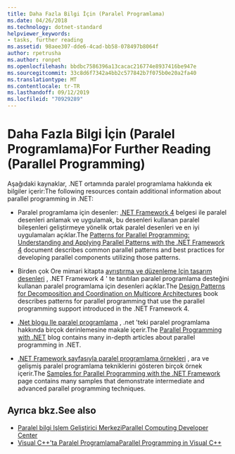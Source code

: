 ```yaml
---
title: Daha Fazla Bilgi İçin (Paralel Programlama)
ms.date: 04/26/2018
ms.technology: dotnet-standard
helpviewer_keywords:
- tasks, further reading
ms.assetid: 98aee307-dde6-4cad-bb58-078497b8064f
author: rpetrusha
ms.author: ronpet
ms.openlocfilehash: bbdbc7586396a13cacac216774e8937416be947e
ms.sourcegitcommit: 33c8d6f7342a4bb2c577842b7f075b0e20a2fa40
ms.translationtype: MT
ms.contentlocale: tr-TR
ms.lasthandoff: 09/12/2019
ms.locfileid: "70929289"
---
```

# <a name="for-further-reading-parallel-programming"></a><span data-ttu-id="4a8ab-102">Daha Fazla Bilgi İçin (Paralel Programlama)</span><span class="sxs-lookup"><span data-stu-id="4a8ab-102">For Further Reading (Parallel Programming)</span></span>

<span data-ttu-id="4a8ab-103">Aşağıdaki kaynaklar, .NET ortamında paralel programlama hakkında ek bilgiler içerir:</span><span class="sxs-lookup"><span data-stu-id="4a8ab-103">The following resources contain additional information about parallel programming in .NET:</span></span>

- <span data-ttu-id="4a8ab-104">Paralel programlama için desenler: [ .NET Framework 4](https://www.microsoft.com/download/details.aspx?id=19222) belgesi ile paralel desenleri anlamak ve uygulamak, bu desenleri kullanan paralel bileşenleri geliştirmeye yönelik ortak paralel desenleri ve en iyi uygulamaları açıklar.</span><span class="sxs-lookup"><span data-stu-id="4a8ab-104">The [Patterns for Parallel Programming: Understanding and Applying Parallel Patterns with the .NET Framework 4](https://www.microsoft.com/download/details.aspx?id=19222) document describes common parallel patterns and best practices for developing parallel components utilizing those patterns.</span></span>

- <span data-ttu-id="4a8ab-105">Birden çok Ore mimari kitapta [ayrıştırma ve düzenleme Için tasarım desenleri](https://docs.microsoft.com/previous-versions/msp-n-p/ff963553(v=pandp.10)) , .NET Framework 4 ' te tanıtılan paralel programlama desteğini kullanan paralel programlama için desenleri açıklar.</span><span class="sxs-lookup"><span data-stu-id="4a8ab-105">The [Design Patterns for Decomposition and Coordination on Multicore Architectures](https://docs.microsoft.com/previous-versions/msp-n-p/ff963553(v=pandp.10)) book describes patterns for parallel programming that use the parallel programming support introduced in the .NET Framework 4.</span></span>

- <span data-ttu-id="4a8ab-106">[.Net blogu Ile paralel programlama](https://devblogs.microsoft.com/pfxteam/) , .net 'teki paralel programlama hakkında birçok derinlemesine makale içerir.</span><span class="sxs-lookup"><span data-stu-id="4a8ab-106">The [Parallel Programming with .NET](https://devblogs.microsoft.com/pfxteam/) blog contains many in-depth articles about parallel programming in .NET.</span></span>

- <span data-ttu-id="4a8ab-107">[.NET Framework sayfasıyla paralel programlama örnekleri](https://code.msdn.microsoft.com/ParExtSamples) , ara ve gelişmiş paralel programlama tekniklerini gösteren birçok örnek içerir.</span><span class="sxs-lookup"><span data-stu-id="4a8ab-107">The [Samples for Parallel Programming with the .NET Framework](https://code.msdn.microsoft.com/ParExtSamples) page contains many samples that demonstrate intermediate and advanced parallel programming techniques.</span></span>

## <a name="see-also"></a><span data-ttu-id="4a8ab-108">Ayrıca bkz.</span><span class="sxs-lookup"><span data-stu-id="4a8ab-108">See also</span></span>

- [<span data-ttu-id="4a8ab-109">Paralel bilgi Işlem Geliştirici Merkezi</span><span class="sxs-lookup"><span data-stu-id="4a8ab-109">Parallel Computing Developer Center</span></span>](https://msdn.microsoft.com/vstudio/bb964701)
- [<span data-ttu-id="4a8ab-110">Visual C++'ta Paralel Programlama</span><span class="sxs-lookup"><span data-stu-id="4a8ab-110">Parallel Programming in Visual C++</span></span>](/cpp/parallel/parallel-programming-in-visual-cpp)
